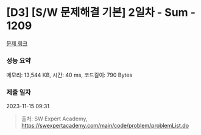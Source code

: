 # [D3] [S/W 문제해결 기본] 2일차 - Sum - 1209 

[문제 링크](https://swexpertacademy.com/main/code/problem/problemDetail.do?contestProbId=AV13_BWKACUCFAYh) 

### 성능 요약

메모리: 13,544 KB, 시간: 40 ms, 코드길이: 790 Bytes

### 제출 일자

2023-11-15 09:31



> 출처: SW Expert Academy, https://swexpertacademy.com/main/code/problem/problemList.do